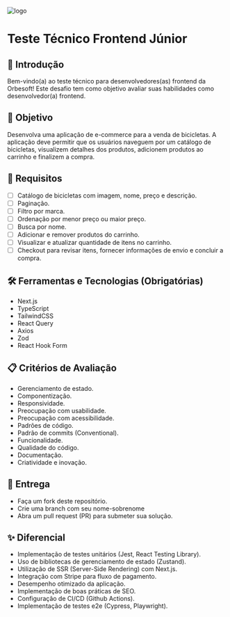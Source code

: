 ![logo](https://github.com/user-attachments/assets/126c245e-5923-4ea5-854a-6fd80aa28cfa)

# Teste Técnico Frontend Júnior

## 👋 Introdução
Bem-vindo(a) ao teste técnico para desenvolvedores(as) frontend da Orbesoft! Este desafio tem como objetivo avaliar suas habilidades como desenvolvedor(a) frontend. 

## 🎯 Objetivo
Desenvolva uma aplicação de e-commerce para a venda de bicicletas. A aplicação deve permitir que os usuários naveguem por um catálogo de bicicletas, visualizem detalhes 
dos produtos, adicionem produtos ao carrinho e finalizem a compra.

## 📌 Requisitos
- [ ] Catálogo de bicicletas com imagem, nome, preço e descrição.
- [ ] Paginação.
- [ ] Filtro por marca.
- [ ] Ordenação por menor preço ou maior preço.
- [ ] Busca por nome.
- [ ] Adicionar e remover produtos do carrinho.
- [ ] Visualizar e atualizar quantidade de itens no carrinho.
- [ ] Checkout para revisar itens, fornecer informações de envio e concluir a compra.

## 🛠️ Ferramentas e Tecnologias (Obrigatórias)
- Next.js
- TypeScript
- TailwindCSS
- React Query
- Axios
- Zod
- React Hook Form

## 📋 Critérios de Avaliação
- Gerenciamento de estado.
- Componentização.
- Responsividade.
- Preocupação com usabilidade.
- Preocupação com acessibilidade.
- Padrões de código.
- Padrão de commits (Conventional).
- Funcionalidade.
- Qualidade do código.
- Documentação.
- Criatividade e inovação.

## 📅 Entrega
- Faça um fork deste repositório.
- Crie uma branch com seu nome-sobrenome
- Abra um pull request (PR) para submeter sua solução.

## ✨ Diferencial
- Implementação de testes unitários (Jest, React Testing Library).
- Uso de bibliotecas de gerenciamento de estado (Zustand).
- Utilização de SSR (Server-Side Rendering) com Next.js.
- Integração com Stripe para fluxo de pagamento.
- Desempenho otimizado da aplicação.
- Implementação de boas práticas de SEO.
- Configuração de CI/CD (Github Actions).
- Implementação de testes e2e (Cypress, Playwright).

